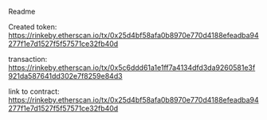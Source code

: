 Readme

Created token: https://rinkeby.etherscan.io/tx/0x25d4bf58afa0b8970e770d4188efeadba94277f1e7d1527f5f57571ce32fb40d

transaction: https://rinkeby.etherscan.io/tx/0x5c6ddd61a1e1ff7a4134dfd3da9260581e3f921da587641dd302e7f8259e84d3

link to contract: https://rinkeby.etherscan.io/tx/0x25d4bf58afa0b8970e770d4188efeadba94277f1e7d1527f5f57571ce32fb40d
